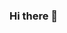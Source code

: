 ### Hi there 👋

<!--
**Krishna170397/Krishna170397** is a ✨ _special_ ✨ repository because its `README.md` (this file) appears on your GitHub profile.

Here are some ideas to get you started:

- 🔭 I’m currently intersted in SQL, Python, Tableau, Excel and PowerBI.
- 🌱 I’m currently learning Tableau.
- 👯 I’m looking to collaborate on Data Analyst and PowerBI Developer
- 📫 How to reach me: krishna.kp1703@gmail.com
